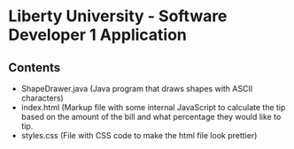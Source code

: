 # Liberty University - Software Developer 1 Application

## Contents
- ShapeDrawer.java (Java program that draws shapes with ASCII characters)
- index.html (Markup file with some internal JavaScript to calculate the tip based on the amount of the bill and what percentage they would like to tip.
- styles.css (File with CSS code to make the html file look prettier)

